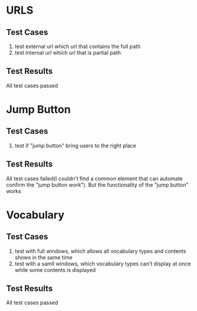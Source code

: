 # URLS

## Test Cases
1. test external url which url that contains the full path
2. test internal url which url that is partial path

## Test Results
All test cases passed

# Jump Button

## Test Cases
1. test if "jump button" bring users to the right place

## Test Results
All test cases failed(I couldn't find a common element that can automate confirm the "jump button work").
But the functionality of the "jump button" works

# Vocabulary

## Test Cases
1. test with full windows, which allows all vocabulary types and contents shows in the same time
2. test with a samll windows, which vocabulary types can't display at once while some contents is displayed

## Test Results
All test cases passed